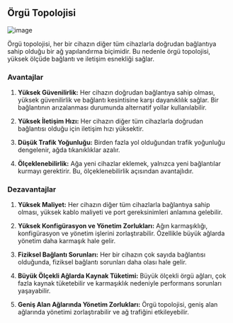 ## Örgü Topolojisi

![image](https://github.com/ugurcomptech/NetworkTopologies/assets/133202238/03b51b47-0acd-4900-b6fb-0c5b4b9f5f1b)


Örgü topolojisi, her bir cihazın diğer tüm cihazlarla doğrudan bağlantıya sahip olduğu bir ağ yapılandırma biçimidir. Bu nedenle örgü topolojisi, yüksek ölçüde bağlantı ve iletişim esnekliği sağlar.

### Avantajlar

1. **Yüksek Güvenilirlik:** Her cihazın doğrudan bağlantıya sahip olması, yüksek güvenilirlik ve bağlantı kesintisine karşı dayanıklılık sağlar. Bir bağlantının arızalanması durumunda alternatif yollar kullanılabilir.

2. **Yüksek İletişim Hızı:** Her cihazın diğer tüm cihazlarla doğrudan bağlantısı olduğu için iletişim hızı yüksektir.

3. **Düşük Trafik Yoğunluğu:** Birden fazla yol olduğundan trafik yoğunluğu dengelenir, ağda tıkanıklıklar azalır.

4. **Ölçeklenebilirlik:** Ağa yeni cihazlar eklemek, yalnızca yeni bağlantılar kurmayı gerektirir. Bu, ölçeklenebilirlik açısından avantajlıdır.

### Dezavantajlar

1. **Yüksek Maliyet:** Her cihazın diğer tüm cihazlarla bağlantıya sahip olması, yüksek kablo maliyeti ve port gereksinimleri anlamına gelebilir.

2. **Yüksek Konfigürasyon ve Yönetim Zorlukları:** Ağın karmaşıklığı, konfigürasyon ve yönetim işlerini zorlaştırabilir. Özellikle büyük ağlarda yönetim daha karmaşık hale gelir.

3. **Fiziksel Bağlantı Sorunları:** Her bir cihazın çok sayıda bağlantısı olduğunda, fiziksel bağlantı sorunları daha olası hale gelir.

4. **Büyük Ölçekli Ağlarda Kaynak Tüketimi:** Büyük ölçekli örgü ağları, çok fazla kaynak tüketebilir ve karmaşıklık nedeniyle performans sorunları yaşayabilir.

5. **Geniş Alan Ağlarında Yönetim Zorlukları:** Örgü topolojisi, geniş alan ağlarında yönetimi zorlaştırabilir ve ağ trafiğini etkileyebilir.
